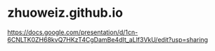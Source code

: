 # zhuoweiz.github.io


https://docs.google.com/presentation/d/1cn-6CNLTK0ZH68kvQ7HKzT4CgDamBe4dIt_aLlf3VkU/edit?usp=sharing
